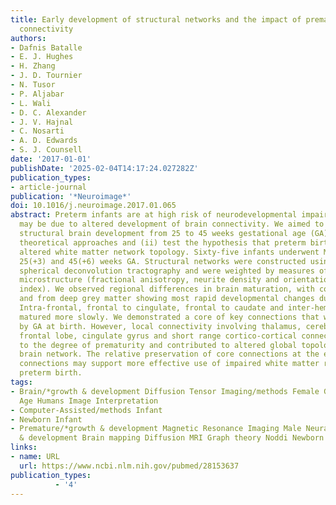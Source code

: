```yaml
---
title: Early development of structural networks and the impact of prematurity on brain
  connectivity
authors:
- Dafnis Batalle
- E. J. Hughes
- H. Zhang
- J. D. Tournier
- N. Tusor
- P. Aljabar
- L. Wali
- D. C. Alexander
- J. V. Hajnal
- C. Nosarti
- A. D. Edwards
- S. J. Counsell
date: '2017-01-01'
publishDate: '2025-02-04T14:17:24.027282Z'
publication_types:
- article-journal
publication: '*Neuroimage*'
doi: 10.1016/j.neuroimage.2017.01.065
abstract: Preterm infants are at high risk of neurodevelopmental impairment, which
  may be due to altered development of brain connectivity. We aimed to (i) assess
  structural brain development from 25 to 45 weeks gestational age (GA) using graph
  theoretical approaches and (ii) test the hypothesis that preterm birth results in
  altered white matter network topology. Sixty-five infants underwent MRI between
  25(+3) and 45(+6) weeks GA. Structural networks were constructed using constrained
  spherical deconvolution tractography and were weighted by measures of white matter
  microstructure (fractional anisotropy, neurite density and orientation dispersion
  index). We observed regional differences in brain maturation, with connections to
  and from deep grey matter showing most rapid developmental changes during this period.
  Intra-frontal, frontal to cingulate, frontal to caudate and inter-hemispheric connections
  matured more slowly. We demonstrated a core of key connections that was not affected
  by GA at birth. However, local connectivity involving thalamus, cerebellum, superior
  frontal lobe, cingulate gyrus and short range cortico-cortical connections was related
  to the degree of prematurity and contributed to altered global topology of the structural
  brain network. The relative preservation of core connections at the expense of local
  connections may support more effective use of impaired white matter reserve following
  preterm birth.
tags:
- Brain/*growth & development Diffusion Tensor Imaging/methods Female Gestational
  Age Humans Image Interpretation
- Computer-Assisted/methods Infant
- Newborn Infant
- Premature/*growth & development Magnetic Resonance Imaging Male Neural Pathways/*growth
  & development Brain mapping Diffusion MRI Graph theory Noddi Newborn
links:
- name: URL
  url: https://www.ncbi.nlm.nih.gov/pubmed/28153637
publication_types:
          - '4'    
---
```

